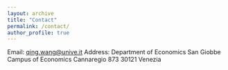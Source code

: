 ```yaml
---
layout: archive
title: "Contact"
permalink: /contact/
author_profile: true
---
```


Email: qing.wang@unive.it
Address: Department of Economics
         San Giobbe Campus of Economics
         Cannaregio 873
         30121 Venezia
